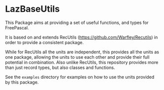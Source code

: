 # LazBaseUtils

This Package aims at providing a set of useful functions, and types for FreePascal.

It is based on and extends RecUtils (https://github.com/Warfley/Recutils) in order to provide a consistent package.

While for RecUtils all the units are independent, this provides all the units as one package, allowing the units to use each other and provide their full potential in combination.
Also unlike RecUtils, this repository provides more than just record types, but also classes and functions.

See the `examples` directory for examples on how to use the units provided by this package.
